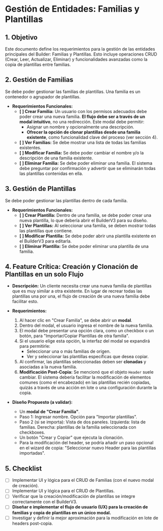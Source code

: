 # Gestión de Entidades: Familias y Plantillas

## 1. Objetivo

Este documento define los requerimientos para la gestión de las entidades principales del Builder: Familias y Plantillas. Esto incluye operaciones CRUD (Crear, Leer, Actualizar, Eliminar) y funcionalidades avanzadas como la copia de plantillas entre familias.

## 2. Gestión de Familias

Se debe poder gestionar las familias de plantillas. Una familia es un contenedor o agrupador de plantillas.

-   **Requerimientos Funcionales:**
    -   **[ ] Crear Familia:** Un usuario con los permisos adecuados debe poder crear una nueva familia. **El flujo debe ser a través de un modal intuitivo**, no una redirección. Este modal debe permitir:
        -   Asignar un nombre y opcionalmente una descripción.
        -   **Ofrecer la opción de clonar plantillas desde una familia existente**, como funcionalidad clave del proceso (ver sección 4).
    -   **[ ] Ver Familias:** Se debe mostrar una lista de todas las familias existentes.
    -   **[ ] Modificar Familia:** Se debe poder cambiar el nombre y/o la descripción de una familia existente.
    -   **[ ] Eliminar Familia:** Se debe poder eliminar una familia. El sistema debe preguntar por confirmación y advertir que se eliminarán todas las plantillas contenidas en ella.

## 3. Gestión de Plantillas

Se debe poder gestionar las plantillas dentro de cada familia.

-   **Requerimientos Funcionales:**
    -   **[ ] Crear Plantilla:** Dentro de una familia, se debe poder crear una nueva plantilla, lo que debería abrir el BuilderV3 para su diseño.
    -   **[ ] Ver Plantillas:** Al seleccionar una familia, se deben mostrar todas las plantillas que contiene.
    -   **[ ] Modificar Plantilla:** Se debe poder abrir una plantilla existente en el BuilderV3 para editarla.
    -   **[ ] Eliminar Plantilla:** Se debe poder eliminar una plantilla de una familia.

## 4. Feature Crítica: Creación y Clonación de Plantillas en un solo Flujo

-   **Descripción:** Un cliente necesita crear una nueva familia de plantillas que es muy similar a otra existente. En lugar de recrear todas las plantillas una por una, el flujo de creación de una nueva familia debe facilitar esto.
-   **Requerimientos:**
    1.  Al hacer clic en "Crear Familia", se debe abrir un **modal**.
    2.  Dentro del modal, el usuario ingresa el nombre de la nueva familia.
    3.  El modal debe presentar una opción clara, como un checkbox o un botón, para "Importar/Copiar Plantillas de otra familia".
    4.  Si el usuario elige esta opción, la interfaz del modal se expandirá para permitirle:
        -   Seleccionar una o más familias de origen.
        -   Ver y seleccionar las plantillas específicas que desea copiar.
    5.  Al confirmar, las plantillas seleccionadas deben ser **clonadas** y asociadas a la nueva familia.
    6.  **Modificación Post-Copia:** Se mencionó que el objeto `Header` suele cambiar. El sistema debería facilitar la modificación de elementos comunes (como el encabezado) en las plantillas recién copiadas, quizás a través de una acción en lote o una configuración durante la copia.

-   **Diseño Propuesto (a validar):**
    -   Un **modal de "Crear Familia"**.
    -   Paso 1: Ingresar nombre. Opción para "Importar plantillas".
    -   Paso 2 (si se importa): Vista de dos paneles. Izquierda: lista de familias. Derecha: plantillas de la familia seleccionada con checkboxes.
    -   Un botón "Crear y Copiar" que ejecuta la clonación.
    -   Para la modificación del header, se podría añadir un paso opcional en el wizard de copia: "Seleccionar nuevo Header para las plantillas importadas".

## 5. Checklist

- [ ] Implementar UI y lógica para el CRUD de Familias (con el nuevo modal de creación).
- [ ] Implementar UI y lógica para el CRUD de Plantillas.
- [ ] Verificar que la creación/modificación de plantillas se integre correctamente con el BuilderV3.
- [ ] **Diseñar e implementar el flujo de usuario (UX) para la creación de familias y copia de plantillas en un único modal.**
- [ ] Investigar y definir la mejor aproximación para la modificación en lote de headers post-copia. 